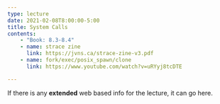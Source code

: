 ```yaml
---
type: lecture
date: 2021-02-08T8:00:00-5:00
title: System Calls
contents:
    - "Book: 8.3-8.4"
    - name: strace zine
      link: https://jvns.ca/strace-zine-v3.pdf
    - name: fork/exec/posix_spawn/clone
      link: https://www.youtube.com/watch?v=uRYyj8tcDTE

---
```


If there is any **extended** web based info for the lecture, it can go here.
